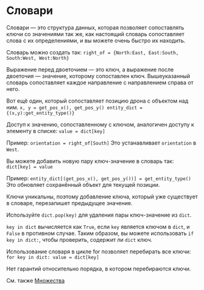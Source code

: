 # Словари
Словари — это структура данных, которая позволяет сопоставлять ключи со значениями так же, как настоящий словарь сопоставляет слова с их определениями, и вы можете очень быстро их находить.

Словарь можно создать так:
`right_of = {North:East, East:South, South:West, West:North}`

Выражение перед двоеточием — это ключ, а выражение после двоеточия — значение, которому сопоставлен ключ.
Вышеуказанный словарь сопоставляет каждое направление с направлением справа от него.

Вот ещё один, который сопоставляет позицию дрона с объектом над ним.
`x, y = get_pos_x(), get_pos_y()
entity_dict = {(x,y):get_entity_type()}`

Доступ к значению, сопоставленному с ключом, аналогичен доступу к элементу в списке:
`value = dict[key]`

Пример:
`orientation = right_of[South]`
Это устанавливает `orientation` в `West`.

Вы можете добавить новую пару ключ-значение в словарь так:
`dict[key] = value`

Пример:
`entity_dict[(get_pos_x(), get_pos_y())] = get_entity_type()`
Это обновляет сохранённый объект для текущей позиции.

Ключи уникальны, поэтому добавление ключа, который уже существует в словаре, перезапишет предыдущее значение.

Используйте `dict.pop(key)` для удаления пары ключ-значение из `dict`.

`key in dict` вычисляется как `True`, если `key` является ключом в `dict`, и `False` в противном случае.
Таким образом, вы можете использовать `if key in dict:`, чтобы проверить, содержит ли `dict` ключ.

Использование словаря в цикле for позволяет перебирать все ключи:
`for key in dict:
	value = dict[key]`

Нет гарантий относительно порядка, в котором перебираются ключи.

См. также [Множества](docs/scripting/sets.md)